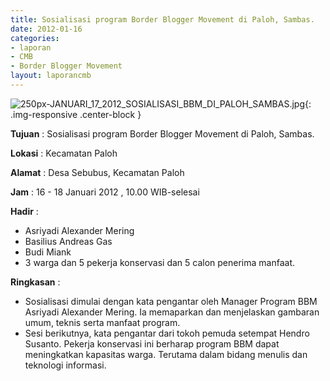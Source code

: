 ```yaml
---
title: Sosialisasi program Border Blogger Movement di Paloh, Sambas.
date: 2012-01-16
categories:
- laporan
- CMB
- Border Blogger Movement
layout: laporancmb
---
```


![250px-JANUARI_17_2012_SOSIALISASI_BBM_DI_PALOH_SAMBAS.jpg](/uploads/250px-JANUARI_17_2012_SOSIALISASI_BBM_DI_PALOH_SAMBAS.jpg){: .img-responsive .center-block }

**Tujuan** :  Sosialisasi program Border Blogger Movement di Paloh, Sambas. 

**Lokasi** :  Kecamatan Paloh 

**Alamat** :  Desa Sebubus, Kecamatan Paloh 

**Jam** : 16 - 18 Januari 2012 ,  10.00 WIB-selesai 

**Hadir** :
* Asriyadi Alexander Mering
* Basilius Andreas Gas
* Budi Miank
* 3 warga dan 5 pekerja konservasi dan 5 calon penerima manfaat.

**Ringkasan** :
* Sosialisasi dimulai dengan kata pengantar oleh Manager Program BBM Asriyadi Alexander Mering. Ia memaparkan dan menjelaskan gambaran umum, teknis serta manfaat program.
* Sesi berikutnya, kata pengantar dari tokoh pemuda setempat Hendro  Susanto. Pekerja konservasi ini berharap program BBM dapat meningkatkan  kapasitas warga. Terutama dalam bidang menulis dan teknologi informasi.
